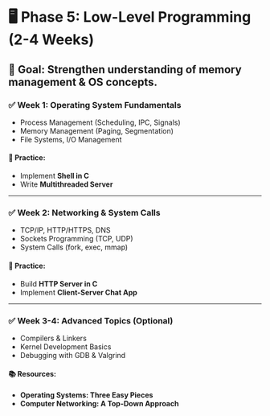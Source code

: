 # 🖥️ Phase 5: Low-Level Programming (2-4 Weeks)

## 📌 Goal: Strengthen understanding of memory management & OS concepts.

### ✅ Week 1: Operating System Fundamentals
- Process Management (Scheduling, IPC, Signals)
- Memory Management (Paging, Segmentation)
- File Systems, I/O Management

#### 🎯 Practice:
- Implement **Shell in C**
- Write **Multithreaded Server**

---

### ✅ Week 2: Networking & System Calls
- TCP/IP, HTTP/HTTPS, DNS
- Sockets Programming (TCP, UDP)
- System Calls (fork, exec, mmap)

#### 🎯 Practice:
- Build **HTTP Server in C**
- Implement **Client-Server Chat App**

---

### ✅ Week 3-4: Advanced Topics (Optional)
- Compilers & Linkers
- Kernel Development Basics
- Debugging with GDB & Valgrind

#### 📚 Resources:
- **Operating Systems: Three Easy Pieces**
- **Computer Networking: A Top-Down Approach**
